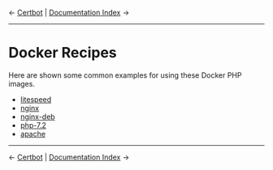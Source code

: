 &larr; [Certbot](07-certbot.md) | [Documentation Index](/README.md) &rarr;

---

# Docker Recipes

Here are shown some common examples for using these Docker PHP images.

* [litespeed](recipes/litespeed)
* [nginx](recipes/nginx)
* [nginx-deb](recipes/nginx-deb)
* [php-7.2](recipes/php-7.2)
* [apache](recipes/apache)

---
&larr; [Certbot](07-certbot.md) | [Documentation Index](/README.md) &rarr;
